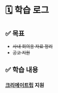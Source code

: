 # 🗓️ 학습 로그

## ✅ 목표

- ~~사내 회의용 자료 정리~~
- ~~공고 지원~~

## ✅ 학습 내용

### [크리에이트립](https://inthiswork.com/archives/233428) 지원
